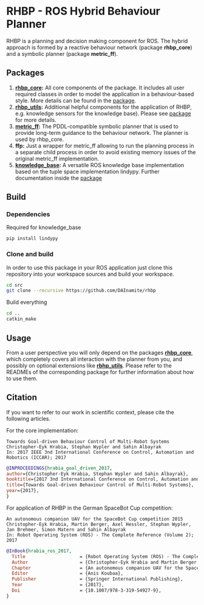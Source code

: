 # RHBP - ROS Hybrid Behaviour Planner

RHBP is a planning and decision making component for ROS. The hybrid approach is formed by a reactive behaviour network (package **rhbp_core**) and a symbolic planner (package **metric_ff**).

## Packages

1. **[rhbp_core](rhbp_core/README.md):** All core components of the package. It includes all user required classes in order to model the application in a behaviour-based style. More details can be found in the [package](rhbp_core/README.md).
2. **[rhbp_utils](rhbp_utils/README.md):** Additional helpful components for the application of RHBP, e.g. knowledge sensors for the knowledge base). Please see [package](rhbp_utils/README.md) for more details.
3. **[metric_ff](metric_ff/README.md):** The PDDL-compatible symbolic planner that is used to provide long-term guidance to the behaviour network. The planner is used by rhbp_core.
4. **ffp:** Just a wrapper for metric_ff allowing to run the planning process in a separate child process in order to avoid existing memory issues of the original metric_ff implementation.
5. **[knowledge_base](knowledge_base/README.md):** A versatile ROS knowledge base implementation based on the tuple space implementation lindypy. Further documentation inside the [package](knowledge_base/README.md)

## Build

### Dependencies

Required for knowledge_base

```bash
pip install lindypy

```

### Clone and build

In order to use this package in your ROS application just clone this repository into your workspace sources and build your workspace.

```bash
cd src
git clone --recursive https://github.com/DAInamite/rhbp
```

Build everything

```bash
cd ..
catkin_make
```

## Usage
From a user perspective you will only depend on the packages **[rhbp_core](rhbp_core/README.md)**, which completely covers all interaction with the planner from you, and possibly on optional extensions like **[rbhp_utils](rhbp_utils/README.md)**. Please refer to the READMEs of the corresponding package for further information about how to use them.

## Citation
If you want to refer to our work in scientific context, please cite the following articles.

For the core implementation:

```
Towards Goal-driven Behaviour Control of Multi-Robot Systems
Christopher-Eyk Hrabia, Stephan Wypler and Sahin Albayrak
In: 2017 IEEE 3nd International Conference on Control, Automation and Robotics (ICCAR); 2017
```

```bibtex
@INPROCEEDINGS{hrabia_goal_driven_2017,
author={Christopher-Eyk Hrabia, Stephan Wypler and Sahin Albayrak},
booktitle={2017 3nd International Conference on Control, Automation and Robotics (ICCAR)},
title={Towards Goal-driven Behaviour Control of Multi-Robot Systems},
year={2017},
}
```

For application of RHBP in the German SpaceBot Cup competition:

```
An autonomous companion UAV for the SpaceBot Cup competition 2015
Christopher-Eyk Hrabia, Martin Berger, Axel Hessler, Stephan Wypler, Jan Brehmer, Simon Matern and Sahin Albayrak
In: Robot Operating System (ROS) - The Complete Reference (Volume 2); 2017
```

```bibtex
@InBook{hrabia_ros_2017,
  Title                    = {Robot Operating System (ROS) - The Complete Reference (Volume 2)},
  Author                   = {Christopher-Eyk Hrabia and Martin Berger and Axel Hessler and Stephan Wypler and Jan Brehmer and Simon Matern and Sahin Albayrak},
  Chapter                  = {An autonomous companion UAV for the SpaceBot Cup competition 2015},
  Editor                   = {Anis Koubaa},
  Publisher                = {Springer International Publishing},
  Year                     = {2017},
  Doi                      = {10.1007/978-3-319-54927-9},
}

```
